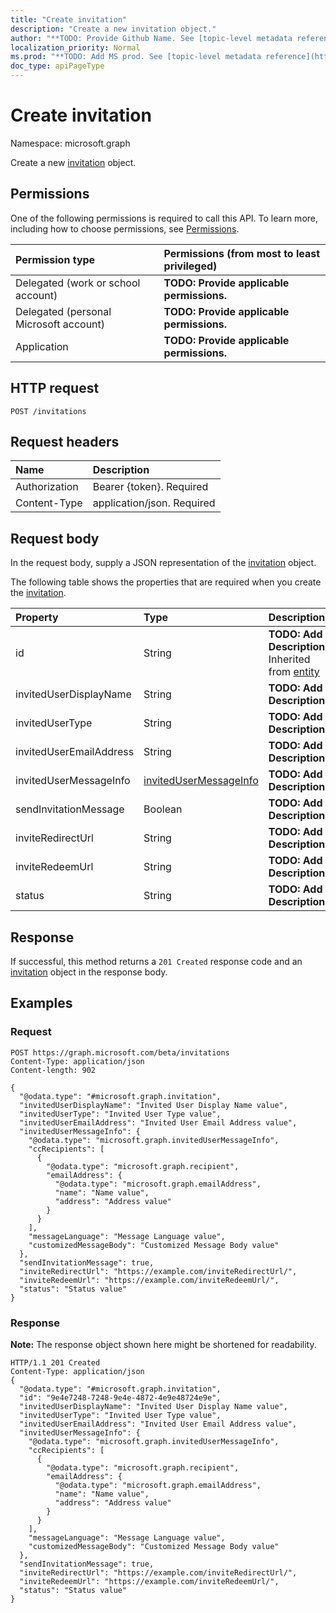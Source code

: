 ```yaml
---
title: "Create invitation"
description: "Create a new invitation object."
author: "**TODO: Provide Github Name. See [topic-level metadata reference](https://msgo.azurewebsites.net/add/document/guidelines/metadata.html#topic-level-metadata)**"
localization_priority: Normal
ms.prod: "**TODO: Add MS prod. See [topic-level metadata reference](https://msgo.azurewebsites.net/add/document/guidelines/metadata.html#topic-level-metadata)**"
doc_type: apiPageType
---
```


# Create invitation

Namespace: microsoft.graph

Create a new [invitation](../resources/invitation.md) object.

## Permissions
One of the following permissions is required to call this API. To learn more, including how to choose permissions, see [Permissions](/concepts/permissions-reference.md).

|Permission type|Permissions (from most to least privileged)|
|:---|:---|
|Delegated (work or school account)|**TODO: Provide applicable permissions.**|
|Delegated (personal Microsoft account)|**TODO: Provide applicable permissions.**|
|Application|**TODO: Provide applicable permissions.**|

## HTTP request
<!-- {
  "blockType": "ignored"
}
-->
``` http
POST /invitations
```

## Request headers
|Name|Description|
|:---|:---|
|Authorization|Bearer {token}. Required|
|Content-Type|application/json. Required|

## Request body
In the request body, supply a JSON representation of the [invitation](../resources/invitation.md) object.

The following table shows the properties that are required when you create the [invitation](../resources/invitation.md).

|Property|Type|Description|
|:---|:---|:---|
|id|String|**TODO: Add Description** Inherited from [entity](../resources/entity.md)|
|invitedUserDisplayName|String|**TODO: Add Description**|
|invitedUserType|String|**TODO: Add Description**|
|invitedUserEmailAddress|String|**TODO: Add Description**|
|invitedUserMessageInfo|[invitedUserMessageInfo](../resources/invitedusermessageinfo.md)|**TODO: Add Description**|
|sendInvitationMessage|Boolean|**TODO: Add Description**|
|inviteRedirectUrl|String|**TODO: Add Description**|
|inviteRedeemUrl|String|**TODO: Add Description**|
|status|String|**TODO: Add Description**|



## Response
If successful, this method returns a `201 Created` response code and an [invitation](../resources/invitation.md) object in the response body.

## Examples

### Request
<!-- {
  "blockType": "request",
  "name": "create_invitation_from_invitations"
}
-->
``` http
POST https://graph.microsoft.com/beta/invitations
Content-Type: application/json
Content-length: 902

{
  "@odata.type": "#microsoft.graph.invitation",
  "invitedUserDisplayName": "Invited User Display Name value",
  "invitedUserType": "Invited User Type value",
  "invitedUserEmailAddress": "Invited User Email Address value",
  "invitedUserMessageInfo": {
    "@odata.type": "microsoft.graph.invitedUserMessageInfo",
    "ccRecipients": [
      {
        "@odata.type": "microsoft.graph.recipient",
        "emailAddress": {
          "@odata.type": "microsoft.graph.emailAddress",
          "name": "Name value",
          "address": "Address value"
        }
      }
    ],
    "messageLanguage": "Message Language value",
    "customizedMessageBody": "Customized Message Body value"
  },
  "sendInvitationMessage": true,
  "inviteRedirectUrl": "https://example.com/inviteRedirectUrl/",
  "inviteRedeemUrl": "https://example.com/inviteRedeemUrl/",
  "status": "Status value"
}
```

### Response
**Note:** The response object shown here might be shortened for readability.
<!-- {
  "blockType": "response",
  "truncated": true,
  "@odata.type": "microsoft.graph.invitation"
}
-->
``` http
HTTP/1.1 201 Created
Content-Type: application/json
{
  "@odata.type": "#microsoft.graph.invitation",
  "id": "9e4e7248-7248-9e4e-4872-4e9e48724e9e",
  "invitedUserDisplayName": "Invited User Display Name value",
  "invitedUserType": "Invited User Type value",
  "invitedUserEmailAddress": "Invited User Email Address value",
  "invitedUserMessageInfo": {
    "@odata.type": "microsoft.graph.invitedUserMessageInfo",
    "ccRecipients": [
      {
        "@odata.type": "microsoft.graph.recipient",
        "emailAddress": {
          "@odata.type": "microsoft.graph.emailAddress",
          "name": "Name value",
          "address": "Address value"
        }
      }
    ],
    "messageLanguage": "Message Language value",
    "customizedMessageBody": "Customized Message Body value"
  },
  "sendInvitationMessage": true,
  "inviteRedirectUrl": "https://example.com/inviteRedirectUrl/",
  "inviteRedeemUrl": "https://example.com/inviteRedeemUrl/",
  "status": "Status value"
}
```

